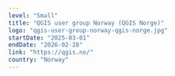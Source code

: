 ```yaml
---
level: "Small"
title: "QGIS user group Norway (QGIS Norge)"
logo: "qgis-user-group-norway-qgis-norge.jpg"
startDate: "2025-03-01"
endDate: "2026-02-28"
link: "https://qgis.no/"
country: "Norway"
---
```


